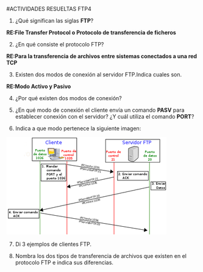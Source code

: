 #ACTIVIDADES RESUELTAS FTP4

1. ¿Qué significan las siglas **FTP**?

 **RE:File Transfer Protocol o Protocolo de transferencia de ficheros**

2. ¿En qué consiste el protocolo FTP?

**RE:Para la transferencia de archivos entre sistemas conectados a una red TCP**

3. Existen dos modos de conexión al servidor FTP.Indica cuales son.

**RE:Modo Activo y Pasivo**

4. ¿Por qué existen dos modos de conexión?

5. ¿En qué modo de conexión el cliente envía un comando **PASV** para establecer conexión con el servidor? ¿Y cuál
utiliza el comando **PORT**?

6. Indica a que modo pertenece la siguiente imagen:

![ImagenActivo](420px-Activo.svg.png) 

7. Di 3 ejemplos de clientes FTP.

8. Nombra los dos tipos de transferencia de archivos que existen en el protocolo FTP e indica sus diferencias.

